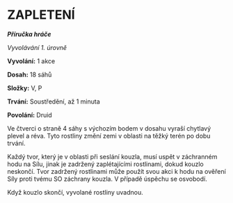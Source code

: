 # ZAPLETENÍ

***Příručka hráče***

*Vyvolávání 1. úrovně*

**Vyvolání:** 1 akce

**Dosah:** 18 sáhů

**Složky:** V, P

**Trvání:** Soustředění, až 1 minuta

**Povolání:** Druid

Ve čtverci o straně 4 sáhy s výchozím bodem v dosahu vyraší chytlavý plevel a réva. Tyto rostliny změní zemi v oblasti na těžký terén po dobu trvání. 

Každý tvor, který je v oblasti při seslání kouzla, musí uspět v záchranném hodu na Sílu, jinak je zadržený zaplétajícími rostlinami, dokud kouzlo neskončí. Tvor zadržený rostlinami může použít svou akci k hodu na ověření Síly proti tvému SO záchrany kouzla. V případě úspěchu se osvobodí. 

Když kouzlo skončí, vyvolané rostliny uvadnou.